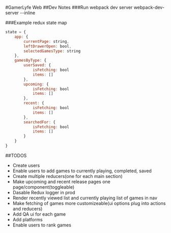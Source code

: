 #GamerLyfe Web
##Dev Notes
###Run webpack dev server
webpack-dev-server --inline

###Example redux state map
```javascript
state = {
	app: {
		currentPage: string,
		leftDrawerOpen: bool,
		selectedGamesType: string
	},
	gamesByType: {
		userSaved: {
			isFetching: bool
			items: []
		},
		upcoming: {
			isFetching: bool
			items: []
		},
		recent: {
			isFetching: bool
			items: []
		},
		searchedFor: {
			isFetching: bool
			items: []
		}
	}
}
```

##TODOS
* Create users
* Enable users to add games to currently playing, completed, saved
* Create multiple reducers(one for each main section)
* Make upcoming and recent release pages one page/component(toggleable)
* Dasable Redux logger in prod
* Render recently viewed list and currently playing list of games in nav
* Make fetching of games more customizeable(ui options plug into actions and reducers)
* Add QA ui for each game
* Add platforms
* Enable users to rank games

